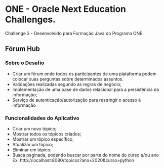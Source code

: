 # ONE - Oracle Next Education Challenges.
Challenge 3 - Desenvolvido para Formação Java do Programa ONE.


## Fórum Hub

###  Sobre o Desafio

- Criar um fórum onde todos os participantes de uma plataforma podem colocar suas perguntas sobre determinados assuntos.
- Validações realizadas segundo as regras de negócio;
- Implementação de uma base de dados relacional para a persistência da informação;
- Serviço de autenticação/autorização para restringir o acesso à informação

### Funcionalidades do Aplicativo
- Criar um novo tópico;
- Mostrar todos os tópicos criados;
- Mostrar um tópico específico;
- Atualizar um tópico;
- Eliminar um tópico.
- Busca paginada, podendo buscar por parte do nome do curso e/ou ano
    Ex: http://localhost:8080/topicos?ano=2020&curso=python




